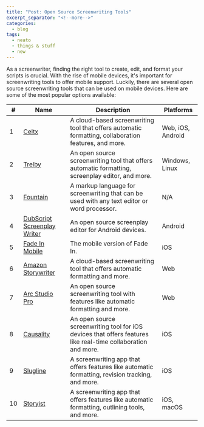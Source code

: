 ```yaml
---
title: "Post: Open Source Screenwriting Tools"
excerpt_separator: "<!--more-->"
categories:
  - blog
tags:
  - neato
  - things & stuff
  - new
---
```


As a screenwriter, finding the right tool to create, edit, and format your scripts is crucial. With the rise of mobile devices, it's important for screenwriting tools to offer mobile support. Luckily, there are several open source screenwriting tools that can be used on mobile devices. Here are some of the most popular options available: 

| # | Name | Description | Platforms |
|---|------|-------------|-----------|
| 1 | [Celtx](https://www.celtx.com/) | A cloud-based screenwriting tool that offers automatic formatting, collaboration features, and more. | Web, iOS, Android |
| 2 | [Trelby](https://www.trelby.org/) | An open source screenwriting tool that offers automatic formatting, screenplay editor, and more. | Windows, Linux |
| 3 | [Fountain](https://fountain.io/) | A markup language for screenwriting that can be used with any text editor or word processor. | N/A |
| 4 | [DubScript Screenplay Writer](http://www.dubscript.com/) | An open source screenplay editor for Android devices. | Android |
| 5 | [Fade In Mobile](https://www.fadeinpro.com/page.pl?content=mobile) | The mobile version of Fade In. | iOS |
| 6 | [Amazon Storywriter](https://storywriter.amazon.com/) | A cloud-based screenwriting tool that offers automatic formatting and more. | Web |
| 7 | [Arc Studio Pro](https://www.arcstudiopro.com/) | An open source screenwriting tool with features like automatic formatting and more. | Web |
| 8 | [Causality](https://www.happenstance.co/causality.html) | An open source screenwriting tool for iOS devices that offers features like real-time collaboration and more. | iOS |
| 9 | [Slugline](https://slugline.co/) | A screenwriting app that offers features like automatic formatting, revision tracking, and more. | iOS |
| 10 | [Storyist](https://storyist.com/) | A screenwriting app that offers features like automatic formatting, outlining tools, and more. | iOS, macOS |
